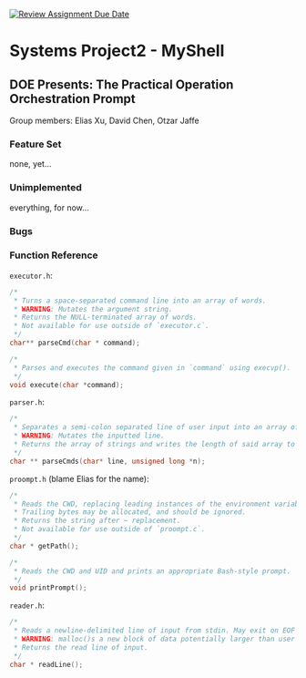 [![Review Assignment Due Date](https://classroom.github.com/assets/deadline-readme-button-22041afd0340ce965d47ae6ef1cefeee28c7c493a6346c4f15d667ab976d596c.svg)](https://classroom.github.com/a/Tfg6waJb)
# Systems Project2 - MyShell

## DOE Presents: The Practical Operation Orchestration Prompt

Group members: Elias Xu, David Chen, Otzar Jaffe

### Feature Set
none, yet...

### Unimplemented
everything, for now...

### Bugs

### Function Reference
`executor.h`:
```c
/*
 * Turns a space-separated command line into an array of words.
 * WARNING: Mutates the argument string.
 * Returns the NULL-terminated array of words.
 * Not available for use outside of `executor.c`.
 */
char** parseCmd(char * command);

/*
 * Parses and executes the command given in `command` using execvp().
 */
void execute(char *command);
```

`parser.h`:
```c
/*
 * Separates a semi-colon separated line of user input into an array of strings.
 * WARNING: Mutates the inputted line.
 * Returns the array of strings and writes the length of said array to `n`.
 */
char ** parseCmds(char* line, unsigned long *n);
```

`proompt.h` (blame Elias for the name):
```c
/*
 * Reads the CWD, replacing leading instances of the environment variable $HOME with ~.
 * Trailing bytes may be allocated, and should be ignored.
 * Returns the string after ~ replacement.
 * Not available for use outside of `proompt.c`.
 */
char * getPath();

/*
 * Reads the CWD and UID and prints an appropriate Bash-style prompt.
 */
void printPrompt();
```
`reader.h`:
```c
/*
 * Reads a newline-delimited line of input from stdin. May exit on EOF if no buffered input is found.
 * WARNING: malloc()s a new block of data potentially larger than user input. Do not forget to free().
 * Returns the read line of input.
 */
char * readLine();
```
